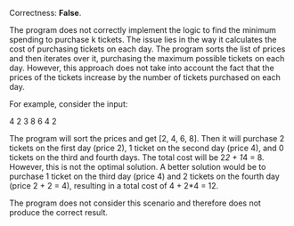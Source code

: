Correctness: **False**.

The program does not correctly implement the logic to find the minimum spending to purchase k tickets. The issue lies in the way it calculates the cost of purchasing tickets on each day. The program sorts the list of prices and then iterates over it, purchasing the maximum possible tickets on each day. However, this approach does not take into account the fact that the prices of the tickets increase by the number of tickets purchased on each day.

For example, consider the input:

4 2 3
8 6 4 2

The program will sort the prices and get [2, 4, 6, 8]. Then it will purchase 2 tickets on the first day (price 2), 1 ticket on the second day (price 4), and 0 tickets on the third and fourth days. The total cost will be 2*2 + 1*4 = 8. However, this is not the optimal solution. A better solution would be to purchase 1 ticket on the third day (price 4) and 2 tickets on the fourth day (price 2 + 2 = 4), resulting in a total cost of 4 + 2*4 = 12.

The program does not consider this scenario and therefore does not produce the correct result.